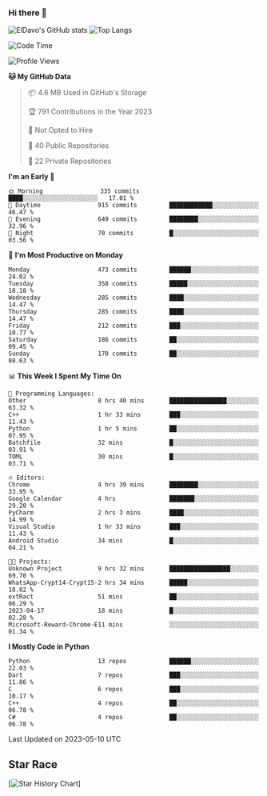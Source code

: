 ### Hi there 👋
![ElDavo's GitHub stats](https://github-readme-stats.vercel.app/api?username=ElDavoo&show_icons=true&theme=chartreuse-dark)
![Top Langs](https://github-readme-stats.vercel.app/api/top-langs/?username=ElDavoo&theme=chartreuse-dark&layout=compact)

<!--START_SECTION:waka-->
![Code Time](http://img.shields.io/badge/Code%20Time-46%20hrs%2042%20mins-blue)

![Profile Views](http://img.shields.io/badge/Profile%20Views-0-blue)

**🐱 My GitHub Data** 

> 📦 4.6 MB Used in GitHub's Storage 
 > 
> 🏆 791 Contributions in the Year 2023
 > 
> 🚫 Not Opted to Hire
 > 
> 📜 40 Public Repositories 
 > 
> 🔑 22 Private Repositories 
 > 
**I'm an Early 🐤** 

```text
🌞 Morning                335 commits         ████░░░░░░░░░░░░░░░░░░░░░   17.01 % 
🌆 Daytime                915 commits         ████████████░░░░░░░░░░░░░   46.47 % 
🌃 Evening                649 commits         ████████░░░░░░░░░░░░░░░░░   32.96 % 
🌙 Night                  70 commits          █░░░░░░░░░░░░░░░░░░░░░░░░   03.56 % 
```
📅 **I'm Most Productive on Monday** 

```text
Monday                   473 commits         ██████░░░░░░░░░░░░░░░░░░░   24.02 % 
Tuesday                  358 commits         █████░░░░░░░░░░░░░░░░░░░░   18.18 % 
Wednesday                285 commits         ████░░░░░░░░░░░░░░░░░░░░░   14.47 % 
Thursday                 285 commits         ████░░░░░░░░░░░░░░░░░░░░░   14.47 % 
Friday                   212 commits         ███░░░░░░░░░░░░░░░░░░░░░░   10.77 % 
Saturday                 186 commits         ██░░░░░░░░░░░░░░░░░░░░░░░   09.45 % 
Sunday                   170 commits         ██░░░░░░░░░░░░░░░░░░░░░░░   08.63 % 
```


📊 **This Week I Spent My Time On** 

```text
💬 Programming Languages: 
Other                    8 hrs 40 mins       ████████████████░░░░░░░░░   63.32 % 
C++                      1 hr 33 mins        ███░░░░░░░░░░░░░░░░░░░░░░   11.43 % 
Python                   1 hr 5 mins         ██░░░░░░░░░░░░░░░░░░░░░░░   07.95 % 
Batchfile                32 mins             █░░░░░░░░░░░░░░░░░░░░░░░░   03.91 % 
TOML                     30 mins             █░░░░░░░░░░░░░░░░░░░░░░░░   03.71 % 

🔥 Editors: 
Chrome                   4 hrs 39 mins       ████████░░░░░░░░░░░░░░░░░   33.95 % 
Google Calendar          4 hrs               ███████░░░░░░░░░░░░░░░░░░   29.20 % 
PyCharm                  2 hrs 3 mins        ████░░░░░░░░░░░░░░░░░░░░░   14.99 % 
Visual Studio            1 hr 33 mins        ███░░░░░░░░░░░░░░░░░░░░░░   11.43 % 
Android Studio           34 mins             █░░░░░░░░░░░░░░░░░░░░░░░░   04.21 % 

🐱‍💻 Projects: 
Unknown Project          9 hrs 32 mins       █████████████████░░░░░░░░   69.70 % 
WhatsApp-Crypt14-Crypt15-2 hrs 34 mins       █████░░░░░░░░░░░░░░░░░░░░   18.82 % 
extRact                  51 mins             ██░░░░░░░░░░░░░░░░░░░░░░░   06.29 % 
2023-04-17               18 mins             █░░░░░░░░░░░░░░░░░░░░░░░░   02.28 % 
Microsoft-Reward-Chrome-E11 mins             ░░░░░░░░░░░░░░░░░░░░░░░░░   01.34 % 
```

**I Mostly Code in Python** 

```text
Python                   13 repos            ██████░░░░░░░░░░░░░░░░░░░   22.03 % 
Dart                     7 repos             ███░░░░░░░░░░░░░░░░░░░░░░   11.86 % 
C                        6 repos             ███░░░░░░░░░░░░░░░░░░░░░░   10.17 % 
C++                      4 repos             ██░░░░░░░░░░░░░░░░░░░░░░░   06.78 % 
C#                       4 repos             ██░░░░░░░░░░░░░░░░░░░░░░░   06.78 % 
```




 Last Updated on 2023-05-10 UTC
<!--END_SECTION:waka-->

## Star Race

[![Star History Chart](https://api.star-history.com/svg?repos=ElDavoo/WhatsApp-Crypt14-Crypt15-Decrypter,ElDavoo/TuringOS,EliteAndroidApps/WhatsApp-Crypt12-Decrypter,KnugiHK/Whatsapp-Chat-Exporter&type=Date)]
